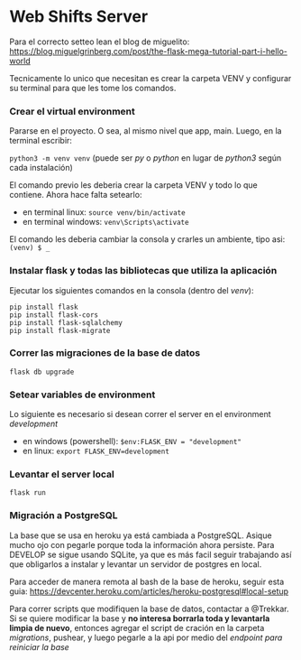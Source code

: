 # Web Shifts Server


Para el correcto setteo lean el blog de miguelito:
https://blog.miguelgrinberg.com/post/the-flask-mega-tutorial-part-i-hello-world

Tecnicamente lo unico que necesitan es crear la carpeta VENV y configurar su terminal para que les tome los comandos.

### Crear el virtual environment

Pararse en el proyecto. O sea, al mismo nivel que app, main. Luego, en la terminal escribir:

`python3 -m venv venv` (puede ser _py_ o _python_ en lugar de _python3_ según cada instalación)

El comando previo les deberia crear la carpeta VENV y todo lo que contiene. Ahora hace falta setearlo:

- en terminal linux: `source venv/bin/activate`
- en terminal windows: `venv\Scripts\activate`

El comando les deberia cambiar la consola y crarles un ambiente, tipo asi: `(venv) $ _`

### Instalar flask y todas las bibliotecas que utiliza la aplicación

Ejecutar los siguientes comandos en la consola (dentro del _venv_):

```
pip install flask
pip install flask-cors
pip install flask-sqlalchemy
pip install flask-migrate
```

### Correr las migraciones de la base de datos

`flask db upgrade`

### Setear variables de environment

Lo siguiente es necesario si desean correr el server en el environment _development_

- en windows (powershell): `$env:FLASK_ENV = "development"`
- en linux: `export FLASK_ENV=development`

### Levantar el server local

`flask run`

### Migración a PostgreSQL

La base que se usa en heroku ya está cambiada a PostgreSQL. Asique mucho ojo con pegarle porque toda la información ahora persiste.
Para DEVELOP se sigue usando SQLite, ya que es más facil seguir trabajando así que obligarlos a instalar y levantar un servidor de postgres en local.

Para acceder de manera remota al bash de la base de heroku, seguir esta guia: https://devcenter.heroku.com/articles/heroku-postgresql#local-setup

Para correr scripts que modifiquen la base de datos, contactar a @Trekkar. Si se quiere modificar la base y **no interesa borrarla toda y levantarla limpia de nuevo**, entonces agregar el script de cración en la carpeta *migrations*, pushear, y luego pegarle a la api por medio del *endpoint para reiniciar la base*
